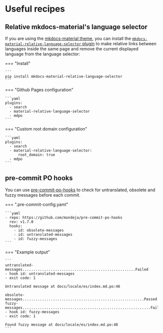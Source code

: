 # Useful recipes

## Relative mkdocs-material's language selector

If you are using the [mkdocs-material theme][mkdocs-material], you can install
the [`mkdocs-material-relative-language-selector` plugin][mmrls] to make
relative links between languages inside the same page and remove the current
displayed language from the language selector:

=== "Install"

    ```
    pip install mkdocs-material-relative-language-selector
    ```

=== "Github Pages configuration"

    ```yaml
    plugins:
      - search
      - material-relative-language-selector
      - mdpo
    ```

=== "Custom root domain configuration"

    ```yaml
    plugins:
      - search
      - material-relative-language-selector:
          root_domain: true
      - mdpo
    ```

## pre-commit PO hooks

You can use [pre-commit-po-hooks] to check for untranslated, obsolete
and fuzzy messages before each commit.

<!-- mdpo-disable-next-line -->
=== ".pre-commit-config.yaml"

    ```yaml
    - repo: https://github.com/mondeja/pre-commit-po-hooks
      rev: v1.7.0
      hooks:
        - id: obsolete-messages
        - id: untranslated-messages
        - id: fuzzy-messages
    ```

=== "Example output"

    ```
    untranslated-messages....................................................Failed
    - hook id: untranslated-messages
    - exit code: 1

    Untranslated message at docs/locale/es/index.md.po:46

    obsolete-messages........................................................Passed
    fuzzy-messages...........................................................Failed
    - hook id: fuzzy-messages
    - exit code: 1

    Found fuzzy message at docs/locale/es/index.md.po:48
    ```

[mkdocs-material]: https://squidfunk.github.io/mkdocs-material/
[mmrls]: https://github.com/mondeja/mkdocs-material-relative-language-selector
[pre-commit-po-hooks]: https://github.com/mondeja/pre-commit-po-hooks#readme
